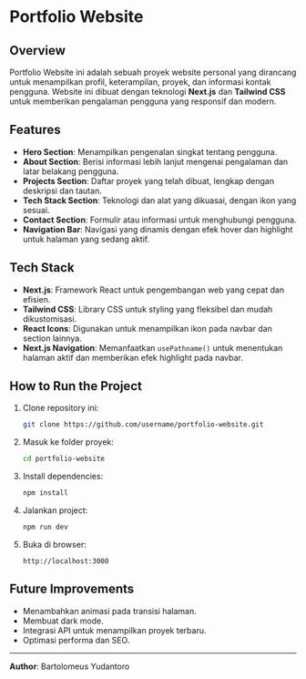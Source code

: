 # Portfolio Website

## Overview
Portfolio Website ini adalah sebuah proyek website personal yang dirancang untuk menampilkan profil, keterampilan, proyek, dan informasi kontak pengguna. Website ini dibuat dengan teknologi **Next.js** dan **Tailwind CSS** untuk memberikan pengalaman pengguna yang responsif dan modern.

## Features
- **Hero Section**: Menampilkan pengenalan singkat tentang pengguna.
- **About Section**: Berisi informasi lebih lanjut mengenai pengalaman dan latar belakang pengguna.
- **Projects Section**: Daftar proyek yang telah dibuat, lengkap dengan deskripsi dan tautan.
- **Tech Stack Section**: Teknologi dan alat yang dikuasai, dengan ikon yang sesuai.
- **Contact Section**: Formulir atau informasi untuk menghubungi pengguna.
- **Navigation Bar**: Navigasi yang dinamis dengan efek hover dan highlight untuk halaman yang sedang aktif.

## Tech Stack
- **Next.js**: Framework React untuk pengembangan web yang cepat dan efisien.
- **Tailwind CSS**: Library CSS untuk styling yang fleksibel dan mudah dikustomisasi.
- **React Icons**: Digunakan untuk menampilkan ikon pada navbar dan section lainnya.
- **Next.js Navigation**: Memanfaatkan `usePathname()` untuk menentukan halaman aktif dan memberikan efek highlight pada navbar.

## How to Run the Project
1. Clone repository ini:
   ```sh
   git clone https://github.com/username/portfolio-website.git
   ```
2. Masuk ke folder proyek:
   ```sh
   cd portfolio-website
   ```
3. Install dependencies:
   ```sh
   npm install
   ```
4. Jalankan project:
   ```sh
   npm run dev
   ```
5. Buka di browser:
   ```
   http://localhost:3000
   ```

## Future Improvements
- Menambahkan animasi pada transisi halaman.
- Membuat dark mode.
- Integrasi API untuk menampilkan proyek terbaru.
- Optimasi performa dan SEO.

---

**Author**: Bartolomeus Yudantoro

